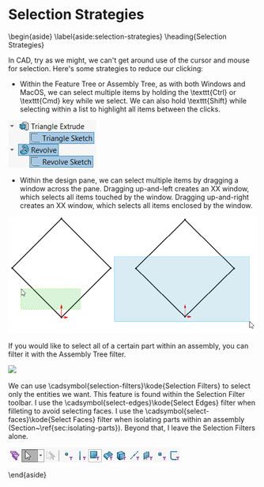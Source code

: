 # Selection Strategies

\begin{aside}
\label{aside:selection-strategies}
\heading{Selection Strategies}

In CAD, try as we might, we can't get around use of the cursor and mouse for selection. Here's some strategies to reduce our clicking:

* Within the Feature Tree or Assembly Tree, as with both Windows and MacOS, we can select multiple items by holding the \texttt{Ctrl} or \texttt{Cmd} key while we select. We can also hold \texttt{Shift} while selecting within a list to highlight all items between the clicks.

![](images/figures/multi-select.png)

* Within the design pane, we can select multiple items by dragging a window across the pane. Dragging up-and-left creates an XX window, which selects all items touched by the window. Dragging up-and-right creates an XX window, which selects all items enclosed by the window.

![](images/figures/window-drags.png)

If you would like to select all of a certain part within an assembly, you can filter it with the Assembly Tree filter.

![](images/figures/assembly-tree-filter.png)

We can use \cadsymbol{selection-filters}\kode{Selection Filters} to select only the entities we want. This feature is found within the Selection Filter toolbar. I use the \cadsymbol{select-edges}\kode{Select Edges} filter when filleting to avoid selecting faces. I use the \cadsymbol{select-faces}\kode{Select Faces} filter when isolating parts within an assembly (Section~\ref{sec:isolating-parts}). Beyond that, I leave the Selection Filters alone.

![](images/figures/selection-filters-toolbar.png)

\end{aside}
